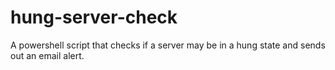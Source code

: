 # hung-server-check
A powershell script that checks if a server may be in a hung state and sends out an email alert.
